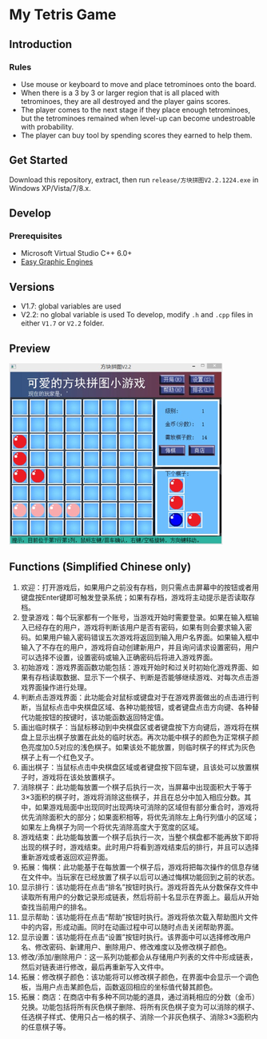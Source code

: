 # My Tetris Game
## Introduction 
### Rules
- Use mouse or keyboard to move and place tetrominoes onto the board.
- When there is a 3 by 3 or larger region that is all placed with tetrominoes, they are all destroyed and the player gains scores.
- The player comes to the next stage if they place enough tetrominoes, but the tetrominoes remained when level-up can become undestroable with probability.
- The player can buy tool by spending scores they earned to help them.
## Get Started
Download this repository, extract, then run `release/方块拼图V2.2.1224.exe` in Windows XP/Vista/7/8.x.
## Develop
### Prerequisites
- Microsoft Virtual Studio C++ 6.0+
- [Easy Graphic Engines](http://misakamm.github.io/xege/man/index.htm)
## Versions
- V1.7: global variables are used
- V2.2: no global variable is used
To develop, modify `.h` and `.cpp` files in either `V1.7` or `V2.2` folder.
## Preview
![alt demo](tetris_demo.png)
## Functions (Simplified Chinese only)
1. 欢迎：打开游戏后，如果用户之前没有存档，则只需点击屏幕中的按钮或者用键盘按Enter键即可触发登录系统；如果有存档，游戏将主动提示是否读取存档。
2. 登录游戏：每个玩家都有一个账号，当游戏开始时需要登录。如果在输入框输入已经存在的用户，游戏将判断该用户是否有密码，如果有则会要求输入密码。如果用户输入密码错误五次游戏将返回到输入用户名界面。如果输入框中输入了不存在的用户，游戏将自动创建新用户，并且询问请求设置密码，用户可以选择不设置，设置密码或输入正确密码后将进入游戏界面。
3. 初始游戏：游戏界面函数功能包括：游戏开始时和过关时初始化游戏界面、如果有存档读取数据、显示下一个棋子、判断是否能够继续游戏、对每次点击游戏界面操作进行处理。
4. 判断点击游戏界面：此功能会对鼠标或键盘对于在游戏界面做出的点击进行判断，当鼠标点击中央棋盘区域、各种功能按钮，或者键盘点击方向键、各种替代功能按钮的按键时，该功能函数返回特定值。
5. 画出临时棋子：当鼠标移动到中央棋盘区或者键盘按下方向键后，游戏将在棋盘上显示出棋子放置在此处的临时状态。再次功能中棋子的颜色为正常棋子颜色亮度加0.5对应的浅色棋子。如果该处不能放置，则临时棋子的样式为灰色棋子上有一个红色叉子。
6. 画出棋子：当鼠标点击中央棋盘区域或者键盘按下回车键，且该处可以放置棋子时，游戏将在该处放置棋子。
7. 消除棋子：此功能每放置一个棋子后执行一次，当屏幕中出现面积大于等于3×3面积的棋子时，游戏将消除这些棋子，并且在总分中加入相应分数。其中，如果游戏局面中出现同时出现两块可消除的区域但有部分重合时，游戏将优先消除面积大的部分；如果面积相等，将优先消除左上角行列值小的区域；如果左上角棋子为同一个将优先消除高度大于宽度的区域。
8. 游戏结束：此功能每放置一个棋子后执行一次，当整个棋盘都不能再放下即将出现的棋子时，游戏结束。此时用户将看到游戏结束后的排行，并且可以选择重新游戏或者返回欢迎界面。
9. 拓展：悔棋：此功能基于在每放置一个棋子后，游戏将把每次操作的信息存储在文件中。当玩家在已经放置了棋子以后可以通过悔棋功能回到之前的状态。
10. 显示排行：该功能将在点击“排名”按钮时执行。游戏将首先从分数保存文件中读取所有用户的分数记录形成链表，然后将前十名显示在界面上。最后从开始查找当前用户的排名。
11. 显示帮助：该功能将在点击“帮助”按钮时执行。游戏将依次载入帮助图片文件中的内容，形成动画。同时在动画过程中可以随时点击关闭帮助界面。
12. 显示设置：该功能将在点击“设置”按钮时执行。该界面中可以选择修改用户名、修改密码、新建用户、删除用户、修改难度以及修改棋子颜色。
13. 修改/添加/删除用户：这一系列功能都会从存储用户列表的文件中形成链表，然后对链表进行修改，最后再重新写入文件中。
14. 拓展：修改棋子颜色：该功能将可以修改棋子颜色，在界面中会显示一个调色板，当用户点击某颜色后，函数返回相应的坐标值代替其颜色。
15. 拓展：商店：在商店中有多种不同功能的道具，通过消耗相应的分数（金币）兑换。功能包括将所有灰色棋子删除、将所有灰色棋子变为可以消除的棋子、任选棋子样式、使用只占一格的棋子、消除一个非灰色棋子、消除3×3面积内的任意棋子等。
